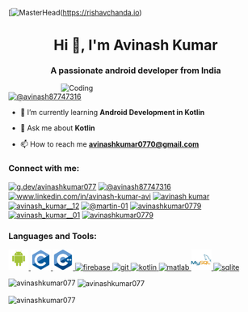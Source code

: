[![MasterHead]([(https://user-images.githubusercontent.com/74038190/225813708-98b745f2-7d22-48cf-9150-083f1b00d6c9.gif)])(https://rishavchanda.io)
<h1 align="center">Hi 👋, I'm Avinash Kumar</h1>
<h3 align="center">A passionate android developer from India</h3>
<img align = "right" alt="Coding" width="400" src="https://user-images.githubusercontent.com/74038190/229223263-cf2e4b07-2615-4f87-9c38-e37600f8381a.gif">


<p align="left"> <a href="https://twitter.com/@avinash87747316" target="blank"><img src="https://img.shields.io/twitter/follow/@avinash87747316?logo=twitter&style=for-the-badge" alt="@avinash87747316" /></a> </p>

- 🌱 I’m currently learning **Android Development in Kotlin**

- 💬 Ask me about **Kotlin**

- 📫 How to reach me **avinashkumar0770@gmail.com**

<h3 align="left">Connect with me:</h3>
<p align="left">
<a href="https://g.dev/avinashkumar077" target="blank"><img align="center" src="https://raw.githubusercontent.com/rahuldkjain/github-profile-readme-generator/master/src/images/icons/Social/devto.svg" alt="g.dev/avinashkumar077" height="30" width="40" /></a>
<a href="https://twitter.com/@avinash87747316" target="blank"><img align="center" src="https://raw.githubusercontent.com/rahuldkjain/github-profile-readme-generator/master/src/images/icons/Social/twitter.svg" alt="@avinash87747316" height="30" width="40" /></a>
<a href="https://linkedin.com/in/avinash-kumar-avi" target="blank"><img align="center" src="https://raw.githubusercontent.com/rahuldkjain/github-profile-readme-generator/master/src/images/icons/Social/linked-in-alt.svg" alt="www.linkedin.com/in/avinash-kumar-avi" height="30" width="40" /></a>
<a href="https://stackoverflow.com/users/19522127/avinash-kumar" target="blank"><img align="center" src="https://raw.githubusercontent.com/rahuldkjain/github-profile-readme-generator/master/src/images/icons/Social/stack-overflow.svg" alt="avinash kumar" height="30" width="40" /></a>
<a href="https://instagram.com/avinash_kumar__12" target="blank"><img align="center" src="https://raw.githubusercontent.com/rahuldkjain/github-profile-readme-generator/master/src/images/icons/Social/instagram.svg" alt="avinash_kumar__12" height="30" width="40" /></a>
<a href="https://www.youtube.com/@MaRtin-01/featured" target="blank"><img align="center" src="https://raw.githubusercontent.com/rahuldkjain/github-profile-readme-generator/master/src/images/icons/Social/youtube.svg" alt="@martin-01" height="30" width="40" /></a>
<a href="https://codeforces.com/profile/avinashkumar0779" target="blank"><img align="center" src="https://raw.githubusercontent.com/rahuldkjain/github-profile-readme-generator/master/src/images/icons/Social/codeforces.svg" alt="avinashkumar0779" height="30" width="40" /></a>
<a href="https://www.leetcode.com/avinash_kumar__01" target="blank"><img align="center" src="https://raw.githubusercontent.com/rahuldkjain/github-profile-readme-generator/master/src/images/icons/Social/leet-code.svg" alt="avinash_kumar__01" height="30" width="40" /></a>
<a href="https://auth.geeksforgeeks.org/user/avinashkumar0779" target="blank"><img align="center" src="https://raw.githubusercontent.com/rahuldkjain/github-profile-readme-generator/master/src/images/icons/Social/geeks-for-geeks.svg" alt="avinashkumar0779" height="30" width="40" /></a>
</p>

<h3 align="left">Languages and Tools:</h3>
<p align="left"> <a href="https://developer.android.com" target="_blank" rel="noreferrer"> <img src="https://raw.githubusercontent.com/devicons/devicon/master/icons/android/android-original-wordmark.svg" alt="android" width="40" height="40"/> </a> <a href="https://www.cprogramming.com/" target="_blank" rel="noreferrer"> <img src="https://raw.githubusercontent.com/devicons/devicon/master/icons/c/c-original.svg" alt="c" width="40" height="40"/> </a> <a href="https://www.w3schools.com/cpp/" target="_blank" rel="noreferrer"> <img src="https://raw.githubusercontent.com/devicons/devicon/master/icons/cplusplus/cplusplus-original.svg" alt="cplusplus" width="40" height="40"/> </a> <a href="https://firebase.google.com/" target="_blank" rel="noreferrer"> <img src="https://www.vectorlogo.zone/logos/firebase/firebase-icon.svg" alt="firebase" width="40" height="40"/> </a> <a href="https://git-scm.com/" target="_blank" rel="noreferrer"> <img src="https://www.vectorlogo.zone/logos/git-scm/git-scm-icon.svg" alt="git" width="40" height="40"/> </a> <a href="https://kotlinlang.org" target="_blank" rel="noreferrer"> <img src="https://www.vectorlogo.zone/logos/kotlinlang/kotlinlang-icon.svg" alt="kotlin" width="40" height="40"/> </a> <a href="https://www.mathworks.com/" target="_blank" rel="noreferrer"> <img src="https://upload.wikimedia.org/wikipedia/commons/2/21/Matlab_Logo.png" alt="matlab" width="40" height="40"/> </a> <a href="https://www.mysql.com/" target="_blank" rel="noreferrer"> <img src="https://raw.githubusercontent.com/devicons/devicon/master/icons/mysql/mysql-original-wordmark.svg" alt="mysql" width="40" height="40"/> </a> <a href="https://www.sqlite.org/" target="_blank" rel="noreferrer"> <img src="https://www.vectorlogo.zone/logos/sqlite/sqlite-icon.svg" alt="sqlite" width="40" height="40"/> </a> </p>

<p><img align="left" src="https://github-readme-stats.vercel.app/api/top-langs?username=avinashkumar077&show_icons=true&locale=en&layout=compact" alt="avinashkumar077" /></p>

<p>&nbsp;<img align="center" src="https://github-readme-stats.vercel.app/api?username=avinashkumar077&show_icons=true&locale=en" alt="avinashkumar077" /></p>

<p><img align="center" src="https://github-readme-streak-stats.herokuapp.com/?user=avinashkumar077&" alt="avinashkumar077" /></p>
